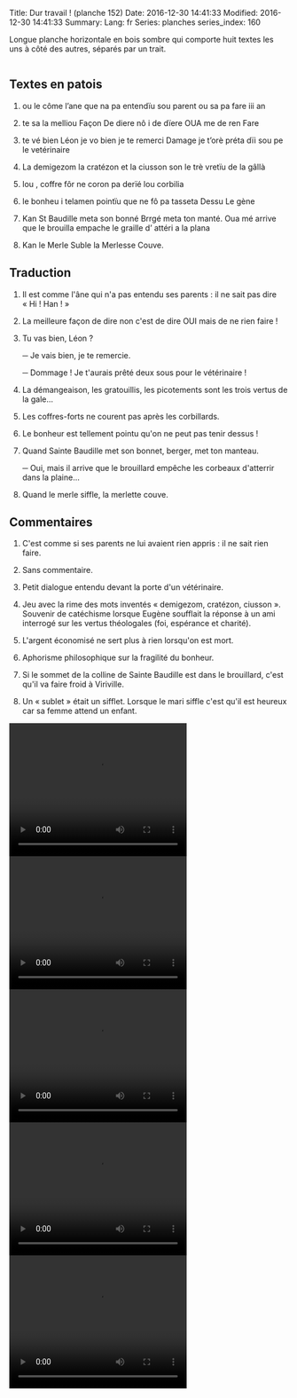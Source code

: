 Title: Dur travail ! (planche 152)
Date: 2016-12-30 14:41:33
Modified: 2016-12-30 14:41:33
Summary: 
Lang: fr
Series: planches
series_index: 160

Longue planche horizontale en bois sombre qui comporte huit textes les uns à côté des autres, séparés par un trait.

<figure class="image-block" style="float: center;">
  <img alt="" src="{static}/images/planche_152-2.png">
  <figcaption style="max-width: 830px"></figcaption>
</figure>

## Textes en patois
1.	ou  le  côme  l’ane  que  na  pa  entendïu  sou  parent  ou  sa  pa  fare  iii an

2.	te  sa  la  melliou  Façon  De  diere  nô  i  de  dïere  OUA  me  de  ren  Fare

3.	te  vé  bien  Léon  je  vo  bien  je  te  remerci  Damage  je  t’orè  préta  dïi  sou  pe  le  vetérinaire

4.	La  demigezom  la  cratézon  et  la  ciusson  son  le  trè  vretïu  de  la  gâllà

5.	lou , coffre fôr  ne  coron  pa  derïé  lou  corbilia

6.	le  bonheu  i  telamen  pointïu  que  ne  fô  pa  tasseta  Dessu  			 Le  gène

7.	Kan  St Baudille  meta  son  bonné  Brrgé  meta  ton  manté. Oua  mé  arrive  que  le  brouilla  empache  le  graille  d’ attéri  a  la  plana

8.	Kan  le  Merle  Suble  la  Merlesse  Couve.

## Traduction
1.	Il est comme l'âne qui n'a pas entendu ses parents : il ne sait pas dire « Hi ! Han ! »

2.	La meilleure façon de dire non c'est de dire OUI mais de ne rien faire !

3.	Tu vas bien, Léon ?

    ─ Je vais bien, je te remercie.

    ─ Dommage !  Je t'aurais prêté deux sous pour le vétérinaire !

4.	La démangeaison, les gratouillis,  les picotements sont les trois vertus de la gale…

5.	Les coffres-forts ne courent pas après les corbillards.

6.	Le bonheur est tellement pointu qu'on ne peut pas tenir dessus !

7.	Quand Sainte Baudille met son bonnet, berger, met ton manteau.

    ─ Oui, mais il arrive que le brouillard empêche les corbeaux d'atterrir dans la plaine…

8.	Quand le merle siffle, la merlette couve.

## Commentaires

1.	C'est comme si ses parents ne lui avaient rien appris : il ne sait
    rien faire.

2.	Sans commentaire.

3.	Petit dialogue entendu devant la porte d'un vétérinaire.

4.	Jeu avec la rime des mots inventés « demigezom, cratézon,
    ciusson ». Souvenir de catéchisme lorsque Eugène soufflait la
    réponse à un ami interrogé sur les vertus théologales (foi,
    espérance et charité).

5.	L'argent économisé ne sert plus à rien lorsqu'on est mort.

6.	Aphorisme philosophique sur la fragilité du bonheur.

7.	Si le sommet de la colline de Sainte Baudille est dans le
    brouillard, c'est qu'il va faire froid à Viriville.

8.	Un « sublet » était un sifflet. Lorsque le mari siffle c'est qu'il
    est heureux car sa femme attend un enfant.



<video width="320" height="240" controls>
  <source src="https://d1njpgd0ygatdn.cloudfront.net/video_152t1_et_t2.mp4" type="video/mp4">
</video>

<video width="320" height="240" controls>
  <source src="https://d1njpgd0ygatdn.cloudfront.net/video_152t3_et_t4.mp4" type="video/mp4">
</video>

<video width="320" height="240" controls>
  <source src="https://d1njpgd0ygatdn.cloudfront.net/video_152t5_et_t6.mp4" type="video/mp4">
</video>

<video width="320" height="240" controls>
  <source src="https://d1njpgd0ygatdn.cloudfront.net/video_152t7.mp4" type="video/mp4">
</video>

<video width="320" height="240" controls>
  <source src="https://d1njpgd0ygatdn.cloudfront.net/video_152t8_.mp4" type="video/mp4">
</video>
